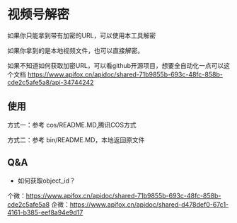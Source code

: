 # 视频号解密

如果你只能拿到带有加密的URL，可以使用本工具解密

如果你拿到的是本地视频文件，也可以直接解密。

如果不知道如何获取加密URL，可以看github开源项目，想要全自动化一点可以这个文档 https://www.apifox.cn/apidoc/shared-71b9855b-693c-48fc-858b-cde2c5afe5a8/api-34744242


## 使用

方式一：参考 cos/README.MD,腾讯COS方式

方式二：参考 bin/README.MD，本地返回原文件

## Q&A


* 如何获取object_id？

个微：https://www.apifox.cn/apidoc/shared-71b9855b-693c-48fc-858b-cde2c5afe5a8
企微：https://www.apifox.cn/apidoc/shared-d478def0-67c1-4161-b385-eef8a94e9d17

